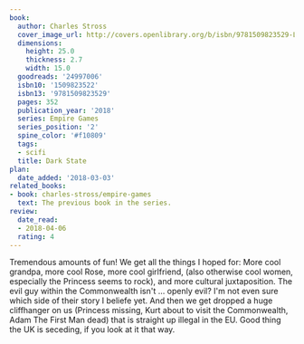 ```yaml
---
book:
  author: Charles Stross
  cover_image_url: http://covers.openlibrary.org/b/isbn/9781509823529-L.jpg
  dimensions:
    height: 25.0
    thickness: 2.7
    width: 15.0
  goodreads: '24997006'
  isbn10: '1509823522'
  isbn13: '9781509823529'
  pages: 352
  publication_year: '2018'
  series: Empire Games
  series_position: '2'
  spine_color: '#f10809'
  tags:
  - scifi
  title: Dark State
plan:
  date_added: '2018-03-03'
related_books:
- book: charles-stross/empire-games
  text: The previous book in the series.
review:
  date_read:
  - 2018-04-06
  rating: 4
---
```


Tremendous amounts of fun! We get all the things I hoped for: More cool grandpa, more cool Rose, more cool girlfriend,
(also otherwise cool women, especially the Princess seems to rock), and more cultural juxtaposition. The evil guy within
the Commonwealth isn't … openly evil? I'm not even sure which side of their story I beliefe yet. And then we get dropped
a huge cliffhanger on us (Princess missing, Kurt about to visit the Commonwealth, Adam The First Man dead) that is
straight up illegal in the EU. Good thing the UK is seceding, if you look at it that way.
